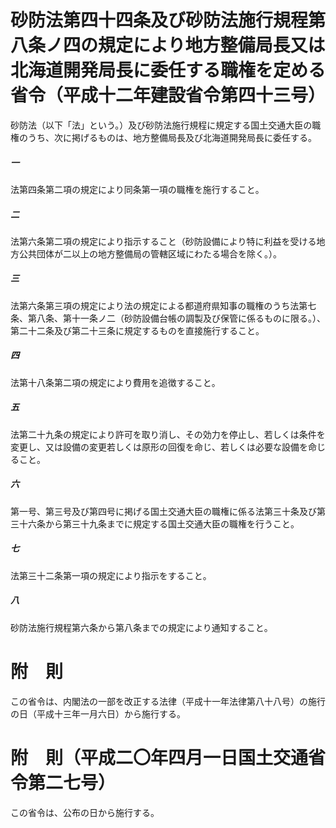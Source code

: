 # 砂防法第四十四条及び砂防法施行規程第八条ノ四の規定により地方整備局長又は北海道開発局長に委任する職権を定める省令（平成十二年建設省令第四十三号）
砂防法（以下「法」という。）及び砂防法施行規程に規定する国土交通大臣の職権のうち、次に掲げるものは、地方整備局長及び北海道開発局長に委任する。
##### 一
法第四条第二項の規定により同条第一項の職権を施行すること。
##### 二
法第六条第二項の規定により指示すること（砂防設備により特に利益を受ける地方公共団体が二以上の地方整備局の管轄区域にわたる場合を除く。）。
##### 三
法第六条第三項の規定により法の規定による都道府県知事の職権のうち法第七条、第八条、第十一条ノ二（砂防設備台帳の調製及び保管に係るものに限る。）、第二十二条及び第二十三条に規定するものを直接施行すること。
##### 四
法第十八条第二項の規定により費用を追徴すること。
##### 五
法第二十九条の規定により許可を取り消し、その効力を停止し、若しくは条件を変更し、又は設備の変更若しくは原形の回復を命じ、若しくは必要な設備を命じること。
##### 六
第一号、第三号及び第四号に掲げる国土交通大臣の職権に係る法第三十条及び第三十六条から第三十九条までに規定する国土交通大臣の職権を行うこと。
##### 七
法第三十二条第一項の規定により指示をすること。
##### 八
砂防法施行規程第六条から第八条までの規定により通知すること。
# 附　則
この省令は、内閣法の一部を改正する法律（平成十一年法律第八十八号）の施行の日（平成十三年一月六日）から施行する。
# 附　則（平成二〇年四月一日国土交通省令第二七号）
この省令は、公布の日から施行する。

